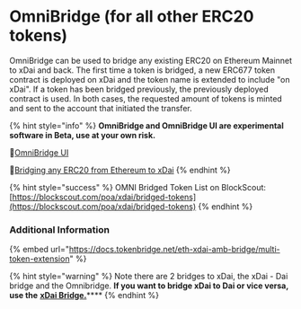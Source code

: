# OmniBridge \(for all other ERC20 tokens\)

OmniBridge can be used to bridge any existing ERC20 on Ethereum Mainnet to xDai and back. The first time a token is bridged, a new ERC677 token contract is deployed on xDai and the token name is extended to include "on xDai". If a token has been bridged previously, the previously deployed contract is used. In both cases, the requested amount of tokens is minted and sent to the account that initiated the transfer.

{% hint style="info" %}
**OmniBridge and OmniBridge UI are experimental software in Beta, use at your own risk.**

🌉[OmniBridge UI](https://xdai-omnibridge.web.app/)

🌉[Bridging any ERC20 from Ethereum to xDai](https://docs.tokenbridge.net/eth-xdai-amb-bridge/multi-token-extension/ui-to-transfer-tokens/transfer-erc20)
{% endhint %}

{% hint style="success" %}
OMNI Bridged Token List on BlockScout: [https://blockscout.com/poa/xdai/bridged-tokens](https://blockscout.com/poa/xdai/bridged-tokens)
{% endhint %}

### Additional Information

{% embed url="https://docs.tokenbridge.net/eth-xdai-amb-bridge/multi-token-extension" %}

{% hint style="warning" %}
Note there are 2 bridges to xDai, the xDai - Dai bridge and the Omnibridge. **If you want to bridge xDai to Dai or vice versa, use the** [**xDai Bridge.**](converting-xdai-via-bridge/)\*\*\*\*
{% endhint %}

